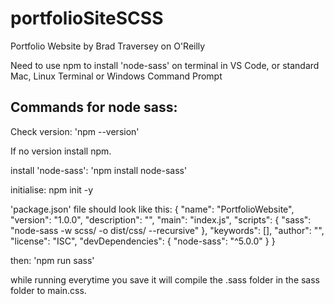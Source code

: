 # portfolioSiteSCSS
Portfolio Website by Brad Traversey on O'Reilly

Need to use npm to install 'node-sass' on terminal in VS Code, or standard Mac, Linux Terminal or Windows Command Prompt

<h2>Commands for node sass:</h2>
<p>Check version: 'npm --version'<br>
<p>If no version install npm.</p>

<p>install 'node-sass':
'npm install node-sass'</p>

<p>initialise:
npm init -y</p>

<p>'package.json' file should look like this:
{
  "name": "PortfolioWebsite",
  "version": "1.0.0",
  "description": "",
  "main": "index.js",
  "scripts": {
    "sass": "node-sass -w scss/ -o dist/css/ --recursive"
  },
  "keywords": [],
  "author": "",
  "license": "ISC",
  "devDependencies": {
    "node-sass": "^5.0.0"
  }
}
</p>
<p>then: 'npm run sass'</p>

<p>while running everytime you save it will compile the .sass folder in the sass folder to main.css.</p>


